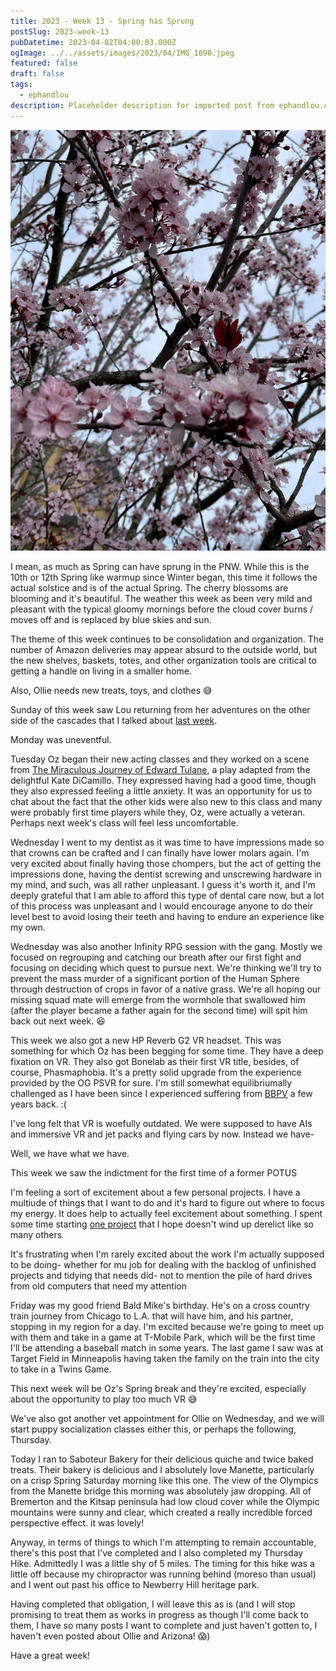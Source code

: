 ```yaml
---
title: 2023 - Week 13 - Spring has Sprung
postSlug: 2023-week-13
pubDatetime: 2023-04-02T04:00:03.000Z
ogImage: ../../assets/images/2023/04/IMG_1090.jpeg
featured: false
draft: false
tags:
  - ephandlou
description: Placeholder description for imported post from ephandlou.com
---
```


![Featured Image](../../assets/images/2023/04/IMG_1090.jpeg)

I mean, as much as Spring can have sprung in the PNW. While this is the 10th or 12th Spring like warmup since Winter began, this time it follows the actual solstice and is of the actual Spring. The cherry blossoms are blooming and it's beautiful. The weather this week as been very mild and pleasant with the typical gloomy mornings before the cloud cover burns / moves off and is replaced by blue skies and sun.

The theme of this week continues to be consolidation and organization. The number of Amazon deliveries may appear absurd to the outside world, but the new shelves, baskets, totes, and other organization tools are critical to getting a handle on living in a smaller home.

Also, Ollie needs new treats, toys, and clothes 😅

Sunday of this week saw Lou returning from her adventures on the other side of the cascades that I talked about [last week](/2023-week-12).

Monday was uneventful.

Tuesday Oz began their new acting classes and they worked on a scene from [The Miraculous Journey of Edward Tulane](https://www.dramaticpublishing.com/the-miraculous-journey-of-edward-tulane), a play adapted from the delightful Kate DiCamillo. They expressed having had a good time, though they also expressed feeling a little anxiety. It was an opportunity for us to chat about the fact that the other kids were also new to this class and many were probably first time players while they, Oz, were actually a veteran. Perhaps next week's class will feel less uncomfortable.

Wednesday I went to my dentist as it was time to have impressions made so that crowns can be crafted and I can finally have lower molars again. I'm very excited about finally having those chompers, but the act of getting the impressions done, having the dentist screwing and unscrewing hardware in my mind, and such, was all rather unpleasant. I guess it's worth it, and I'm deeply grateful that I am able to afford this type of dental care now, but a lot of this process was unpleasant and I would encourage anyone to do their level best to avoid losing their teeth and having to endure an experience like my own.

Wednesday was also another Infinity RPG session with the gang. Mostly we focused on regrouping and catching our breath after our first fight and focusing on deciding which quest to pursue next. We're thinking we'll try to prevent the mass murder of a significant portion of the Human Sphere through destruction of crops in favor of a native grass. We're all hoping our missing squad mate will emerge from the wormhole that swallowed him (after the player became a father again for the second time) will spit him back out next week. :laughing:

This week we also got a new HP Reverb G2 VR headset. This was something for which Oz has been begging for some time. They have a deep fixation on VR. They also got Bonelab as their first VR title, besides, of course, Phasmaphobia. It's a pretty solid upgrade from the experience provided by the OG PSVR for sure. I'm still somewhat equilibriumally challenged as I have been since I experienced suffering from [BBPV](https://www.mayoclinic.org/diseases-conditions/vertigo/symptoms-causes/syc-20370055) a few years back. :(

I've long felt that VR is woefully outdated. We were supposed to have AIs and immersive VR and jet packs and flying cars by now. Instead we have-

Well, we have what we have.

This week we saw the indictment for the first time of a former POTUS

I'm feeling a sort of excitement about a few personal projects. I have a multiude of things that I want to do and it's hard to figure out where to focus my energy. It does help to actually feel excitement about something. I spent some time starting [one project](https://github.com/ephbaum/elxrBB-tutorial) that I hope doesn't wind up derelict like so many others

It's frustrating when I'm rarely excited about the work I'm actually supposed to be doing- whether for mu job for dealing with the backlog of unfinished projects and tidying that needs did- not to mention the pile of hard drives from old computers that need my attention

Friday was my good friend Bald Mike's birthday. He's on a cross country train journey from Chicago to L.A. that will have him, and his partner, stopping in my region for a day. I'm excited because we're going to meet up with them and take in a game at T-Mobile Park, which will be the first time I'll be attending a baseball match in some years. The last game I saw was at Target Field in Minneapolis having taken the family on the train into the city to take in a Twins Game.

This next week will be Oz's Spring break and they're excited, especially about the opportunity to play too much VR 😅

We've also got another vet appointment for Ollie on Wednesday, and we will start puppy socialization classes either this, or perhaps the following, Thursday.

Today I ran to Saboteur Bakery for their delicious quiche and twice baked treats. Their bakery is delicious and I absolutely love Manette, particularly on a crisp Spring Saturday morning like this one. The view of the Olympics from the Manette bridge this morning was absolutely jaw dropping. All of Bremerton and the Kitsap peninsula had low cloud cover while the Olympic mountains were sunny and clear, which created a really incredible forced perspective effect. it was lovely!

Anyway, in terms of things to which I'm attempting to remain accountable, there's this post that I've completed and I also completed my Thursday Hike. Admittedly I was a little shy of 5 miles. The timing for this hike was a little off because my chiropractor was running behind (moreso than usual) and I went out past his office to Newberry Hill heritage park.

Having completed that obligation, I will leave this as is (and I will stop promising to treat them as works in progress as though I'll come back to them, I have so many posts I want to complete and just haven't gotten to, I haven't even posted about Ollie and Arizona! :scream:)

Have a great week!
